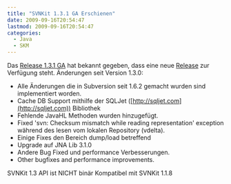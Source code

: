 ```yaml
---
title: "SVNKit 1.3.1 GA Erschienen"
date: 2009-09-16T20:54:47
lastmod: 2009-09-16T20:54:47
categories:
  - Java
  - SKM
---
```

Das [Release 1.3.1 GA](http://www.svnkit.com "SVNKit Development Team") hat bekannt gegeben, dass eine neue 
[Release](http://www.nabble.com/-ANN--SVNKit-1.3.1-(GA)-is-available.-td25461911.html) zur Verfügung steht.
Änderungen seit Version 1.3.0:
+ Alle Änderungen die in Subversion seit 1.6.2 gemacht wurden sind implementiert worden.
+ Cache DB Support mithilfe der SQLJet ([http://sqljet.com](http://sqljet.com)) Bibliothek
+ Fehlende JavaHL Methoden wurden hinzugefügt.
+ Fixed 'svn: Checksum mismatch while reading representation' exception während des lesen vom lokalen Repository (vdelta).
+ Einige Fixes den Bereich dump/load betreffend
+ Upgrade auf JNA Lib 3.1.0
+ Andere Bug Fixed und performance Verbesserungen.
+ Other bugfixes and performance improvements.

SVNKit 1.3 API ist NICHT binär Kompatibel mit SVNKit 1.1.8
